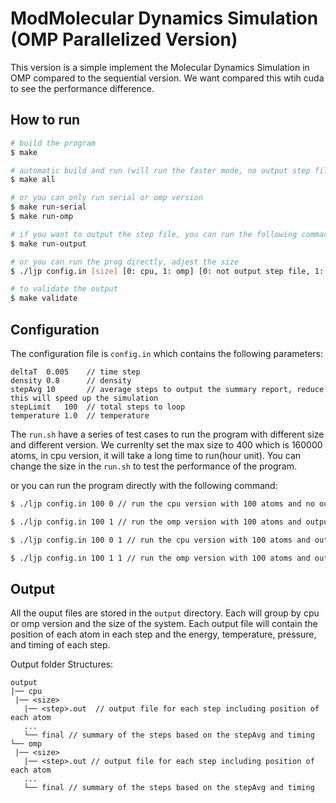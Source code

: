 # ModMolecular Dynamics Simulation (OMP Parallelized Version)

This version is a simple implement the Molecular Dynamics Simulation in OMP compared to the sequential version.
We want compared this wtih cuda to see the performance difference.

## How to run

```bash
# build the program
$ make

# automatic build and run (will run the faster mode, no output step file)
$ make all

# or you can only run serial or omp version
$ make run-serial
$ make run-omp

# if you want to output the step file, you can run the following command to run both serial and omp version
$ make run-output

# or you can run the prog directly, adjest the size
$ ./ljp config.in [size] [0: cpu, 1: omp] [0: not output step file, 1: output (optional)]

# to validate the output
$ make validate
```

## Configuration

The configuration file is `config.in` which contains the following parameters:

```
deltaT  0.005    // time step
density	0.8      // density
stepAvg 10       // average steps to output the summary report, reduce this will speed up the simulation
stepLimit   100  // total steps to loop
temperature 1.0  // temperature
```

The `run.sh` have a series of test cases to run the program with different size and different version.
We currenlty set the max size to 400 which is 160000 atoms, in cpu version, it will take a long time to run(hour unit).
You can change the size in the `run.sh` to test the performance of the program.

or you can run the program directly with the following command:

```bash
$ ./ljp config.in 100 0 // run the cpu version with 100 atoms and no output step file

$ ./ljp config.in 100 1 // run the omp version with 100 atoms and output step file

$ ./ljp config.in 100 0 1 // run the cpu version with 100 atoms and output step file

$ ./ljp config.in 100 1 1 // run the omp version with 100 atoms and output step file
```

## Output

All the ouput files are stored in the `output` directory. Each will group by cpu or omp version and the size of the system.
Each output file will contain the position of each atom in each step and the energy, temperature, pressure, and timing of each step.

Output folder Structures:
```
output
|── cpu
 |── <size>
   |── <step>.out  // output file for each step including position of each atom
   ...
   └── final // summary of the steps based on the stepAvg and timing
└── omp
 |── <size>
   |── <step>.out // output file for each step including position of each atom
   ...
   └── final // summary of the steps based on the stepAvg and timing
```